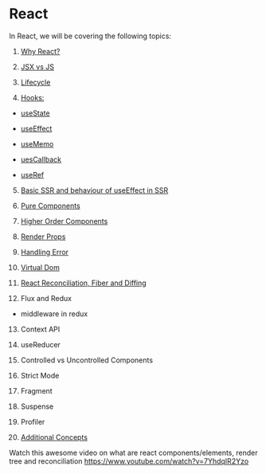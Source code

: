 # React

In React, we will be covering the following topics:

1. [Why React?](https://github.com/ishwarrimal/frontend-interview-preps/tree/main/React/ReactInterview#why-react)

2. [JSX vs JS](https://github.com/ishwarrimal/frontend-interview-preps/tree/main/React/ReactInterview#jsx-vs-js)

3. [Lifecycle](https://ishwar-rimal.medium.com/execution-sequence-of-hooks-in-react-functional-components-b4a2ef69f9b0)

4. [Hooks:](https://github.com/ishwarrimal/frontend-interview-preps/tree/main/React/ReactInterview#hooks)

- [useState](https://github.com/ishwarrimal/frontend-interview-preps/tree/main/React/ReactInterview#usestate)

- [useEffect](https://github.com/ishwarrimal/frontend-interview-preps/tree/main/React/ReactInterview#useeffect)

- [useMemo](https://github.com/ishwarrimal/frontend-interview-preps/tree/main/React/ReactInterview#usememo)

- [uesCallback](https://github.com/ishwarrimal/frontend-interview-preps/tree/main/React/ReactInterview#usecallback)

- [useRef](https://github.com/ishwarrimal/frontend-interview-preps/tree/main/React/ReactInterview#useref)

5. [Basic SSR and behaviour of useEffect in SSR](https://ishwar-rimal.medium.com/execution-sequence-of-hooks-in-react-functional-components-b4a2ef69f9b0)

6. [Pure Components](https://github.com/ishwarrimal/frontend-interview-preps/tree/main/React/ReactInterview#pure-components)

7. [Higher Order Components](https://github.com/ishwarrimal/frontend-interview-preps/tree/main/React/ReactInterview#higher-order-component)

8. [Render Props](https://github.com/ishwarrimal/frontend-interview-preps/tree/main/React/ReactInterview#render-props)

9. [Handling Error](https://github.com/ishwarrimal/frontend-interview-preps/tree/main/React/ReactInterview#error-handling)

10. [Virtual Dom](https://github.com/ishwarrimal/frontend-interview-preps/tree/main/React/ReactInterview#virtual-dom)

11. [React Reconciliation, Fiber and Diffing](https://github.com/ishwarrimal/frontend-interview-preps/tree/main/React/ReactInterview#react-reconciliation-and-react-fiber)

12. Flux and Redux

- middleware in redux

13. Context API

14. useReducer

15. Controlled vs Uncontrolled Components

16. Strict Mode

17. Fragment

18. Suspense

19. Profiler

20. [Additional Concepts](https://ishwar-rimal.medium.com/react-concepts-a5cf39bdd5d)

Watch this awesome video on what are react components/elements, render tree and reconciliation https://www.youtube.com/watch?v=7YhdqIR2Yzo
